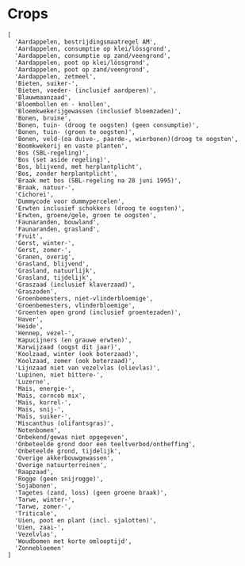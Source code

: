 # Crops

    [
      'Aardappelen, bestrijdingsmaatregel AM',
      'Aardappelen, consumptie op klei/lössgrond',
      'Aardappelen, consumptie op zand/veengrond',
      'Aardappelen, poot op klei/lössgrond',
      'Aardappelen, poot op zand/veengrond',
      'Aardappelen, zetmeel',
      'Bieten, suiker-',
      'Bieten, voeder- (inclusief aardperen)',
      'Blauwmaanzaad',
      'Bloembollen en - knollen',
      'Bloemkwekerijgewassen (inclusief bloemzaden)',
      'Bonen, bruine',
      'Bonen, tuin- (droog te oogsten) (geen consumptie)',
      'Bonen, tuin- (groen te oogsten)',
      'Bonen, veld-(oa duive-, paarde-, wierbonen)(droog te oogsten',
      'Boomkwekerij en vaste planten',
      'Bos (SBL-regeling)',
      'Bos (set aside regeling)',
      'Bos, blijvend, met herplantplicht',
      'Bos, zonder herplantplicht',
      'Braak met bos (SBL-regeling na 28 juni 1995)',
      'Braak, natuur-',
      'Cichorei',
      'Dummycode voor dummypercelen',
      'Erwten inclusief schokkers (droog te oogsten)',
      'Erwten, groene/gele, groen te oogsten',
      'Faunaranden, bouwland',
      'Faunaranden, grasland',
      'Fruit',
      'Gerst, winter-',
      'Gerst, zomer-',
      'Granen, overig',
      'Grasland, blijvend',
      'Grasland, natuurlijk',
      'Grasland, tijdelijk',
      'Graszaad (inclusief klaverzaad)',
      'Graszoden',
      'Groenbemesters, niet-vlinderbloemige',
      'Groenbemesters, vlinderbloemige',
      'Groenten open grond (inclusief groentezaden)',
      'Haver',
      'Heide',
      'Hennep, vezel-',
      'Kapucijners (en grauwe erwten)',
      'Karwijzaad (oogst dit jaar)',
      'Koolzaad, winter (ook boterzaad)',
      'Koolzaad, zomer (ook boterzaad)',
      'Lijnzaad niet van vezelvlas (olievlas)',
      'Lupinen, niet bittere-',
      'Luzerne',
      'Mais, energie-',
      'Maïs, corncob mix',
      'Maïs, korrel-',
      'Maïs, snij-',
      'Maïs, suiker-',
      'Miscanthus (olifantsgras)',
      'Notenbomen',
      'Onbekend/gewas niet opgegeven',
      'Onbeteelde grond door een teeltverbod/ontheffing',
      'Onbeteelde grond, tijdelijk',
      'Overige akkerbouwgewassen',
      'Overige natuurterreinen',
      'Raapzaad',
      'Rogge (geen snijrogge)',
      'Sojabonen',
      'Tagetes (zand, loss) (geen groene braak)',
      'Tarwe, winter-',
      'Tarwe, zomer-',
      'Triticale',
      'Uien, poot en plant (incl. sjalotten)',
      'Uien, zaai-',
      'Vezelvlas',
      'Woudbomen met korte omlooptijd',
      'Zonnebloemen'
    ]
